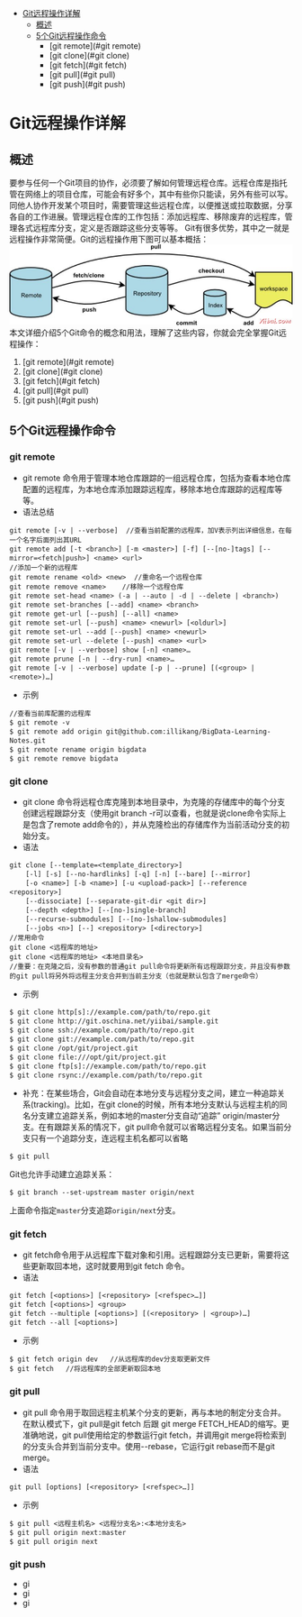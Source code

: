 * [Git远程操作详解](#Git远程操作详解)
  * [概述](#概述)
  * [5个Git远程操作命令](#5个Git远程操作命令)
    * [git remote](#git remote)
    * [git clone](#git clone)
    * [git fetch](#git fetch)
    * [git pull](#git pull)
    * [git push](#git push)


# Git远程操作详解
## 概述
要参与任何一个Git项目的协作，必须要了解如何管理远程仓库。远程仓库是指托管在网络上的项目仓库，可能会有好多个，其中有些你只能读，另外有些可以写。同他人协作开发某个项目时，需要管理这些远程仓库，以便推送或拉取数据，分享各自的工作进展。管理远程仓库的工作包括：添加远程库、移除废弃的远程库，管理各式远程库分支，定义是否跟踪这些分支等等。
Git有很多优势，其中之一就是远程操作非常简便。Git的远程操作用下图可以基本概括：
![remote](img/remote.jpg)
本文详细介绍5个Git命令的概念和用法，理解了这些内容，你就会完全掌握Git远程操作：
 1. [git remote](#git remote)
 2. [git clone](#git clone)
 3. [git fetch](#git fetch)
 4. [git pull](#git pull)
 5. [git push](#git push)

## 5个Git远程操作命令
### git remote
  * git remote 命令用于管理本地仓库跟踪的一组远程仓库，包括为查看本地仓库配置的远程库，为本地仓库添加跟踪远程库，移除本地仓库跟踪的远程库等等。
  * 语法总结
  ```
  git remote [-v | --verbose]  //查看当前配置的远程库，加V表示列出详细信息，在每一个名字后面列出其URL
  git remote add [-t <branch>] [-m <master>] [-f] [--[no-]tags] [--mirror=<fetch|push>] <name> <url>
  //添加一个新的远程库
  git remote rename <old> <new>  //重命名一个远程仓库
  git remote remove <name>    //移除一个远程仓库
  git remote set-head <name> (-a | --auto | -d | --delete | <branch>)
  git remote set-branches [--add] <name> <branch>
  git remote get-url [--push] [--all] <name>
  git remote set-url [--push] <name> <newurl> [<oldurl>]
  git remote set-url --add [--push] <name> <newurl>
  git remote set-url --delete [--push] <name> <url>
  git remote [-v | --verbose] show [-n] <name>…​
  git remote prune [-n | --dry-run] <name>…​
  git remote [-v | --verbose] update [-p | --prune] [(<group> | <remote>)…​]
  ```
  * 示例
  ```
  //查看当前库配置的远程库
  $ git remote -v
  $ git remote add origin git@github.com:illikang/BigData-Learning-Notes.git
  $ git remote rename origin bigdata
  $ git remote remove bigdata
  ```
### git clone
  * git clone 命令将远程仓库克隆到本地目录中，为克隆的存储库中的每个分支创建远程跟踪分支（使用git branch -r可以查看，也就是说clone命令实际上是包含了remote add命令的），并从克隆检出的存储库作为当前活动分支的初始分支。
  * 语法
  ```
  git clone [--template=<template_directory>]
      [-l] [-s] [--no-hardlinks] [-q] [-n] [--bare] [--mirror]
      [-o <name>] [-b <name>] [-u <upload-pack>] [--reference <repository>]
      [--dissociate] [--separate-git-dir <git dir>]
      [--depth <depth>] [--[no-]single-branch]
      [--recurse-submodules] [--[no-]shallow-submodules]
      [--jobs <n>] [--] <repository> [<directory>]
  //常用命令
  git clone <远程库的地址>
  git clone <远程库的地址> <本地目录名>
  //重要：在克隆之后，没有参数的普通git pull命令将更新所有远程跟踪分支，并且没有参数的git pull将另外将远程主分支合并到当前主分支（也就是默认包含了merge命令）
  ```
  * 示例
  ```
  $ git clone http[s]://example.com/path/to/repo.git
  $ git clone http://git.oschina.net/yiibai/sample.git
  $ git clone ssh://example.com/path/to/repo.git
  $ git clone git://example.com/path/to/repo.git
  $ git clone /opt/git/project.git
  $ git clone file:///opt/git/project.git
  $ git clone ftp[s]://example.com/path/to/repo.git
  $ git clone rsync://example.com/path/to/repo.git
  ```
  * 补充：在某些场合，Git会自动在本地分支与远程分支之间，建立一种追踪关系(tracking)。比如，在git clone的时候，所有本地分支默认与远程主机的同名分支建立追踪关系，例如本地的master分支自动“追踪” origin/master分支。在有跟踪关系的情况下，git pull命令就可以省略远程分支名。如果当前分支只有一个追踪分支，连远程主机名都可以省略
  ```
  $ git pull
  ```
  Git也允许手动建立追踪关系：
  ```
  $ git branch --set-upstream master origin/next
  ```
  上面命令指定`master`分支追踪`origin/next`分支。
### git fetch
  * git fetch命令用于从远程库下载对象和引用。远程跟踪分支已更新，需要将这些更新取回本地，这时就要用到git fetch 命令。
  * 语法
  ```
  git fetch [<options>] [<repository> [<refspec>…]]
  git fetch [<options>] <group>
  git fetch --multiple [<options>] [(<repository> | <group>)…]
  git fetch --all [<options>]
  ```
  * 示例
  ```
  $ git fetch origin dev   //从远程库的dev分支取更新文件
  $ git fetch   //将远程库的全部更新取回本地
  ```
### git pull
  * git pull 命令用于取回远程主机某个分支的更新，再与本地的制定分支合并。在默认模式下，git pull是git fetch 后跟 git merge FETCH_HEAD的缩写。更准确地说，git pull使用给定的参数运行git fetch，并调用git merge将检索到的分支头合并到当前分支中。使用--rebase，它运行git rebase而不是git merge。
  * 语法
  ```
  git pull [options] [<repository> [<refspec>…]]
  ```
  * 示例
  ```
  $ git pull <远程主机名> <远程分支名>:<本地分支名>
  $ git pull origin next:master
  $ git pull origin next

  ```
### git push
  * gi
  * gi
  * gi

